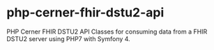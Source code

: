 # php-cerner-fhir-dstu2-api
PHP Cerner FHIR DSTU2 API Classes for consuming data from a FHIR DSTU2 server using PHP7 with Symfony 4.
